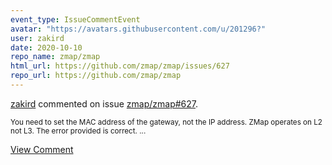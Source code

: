 ```yaml
---
event_type: IssueCommentEvent
avatar: "https://avatars.githubusercontent.com/u/201296?"
user: zakird
date: 2020-10-10
repo_name: zmap/zmap
html_url: https://github.com/zmap/zmap/issues/627
repo_url: https://github.com/zmap/zmap
---
```


<a href='https://github.com/zakird' target='_blank'>zakird</a> commented on issue <a href='https://github.com/zmap/zmap/issues/627' target='_blank'>zmap/zmap#627</a>.

<small>You need to set the MAC address of the gateway, not the IP address. ZMap operates on L2 not L3. The error provided is correct. ...</small>

<a href='https://github.com/zmap/zmap/issues/627' target='_blank'>View Comment</a>